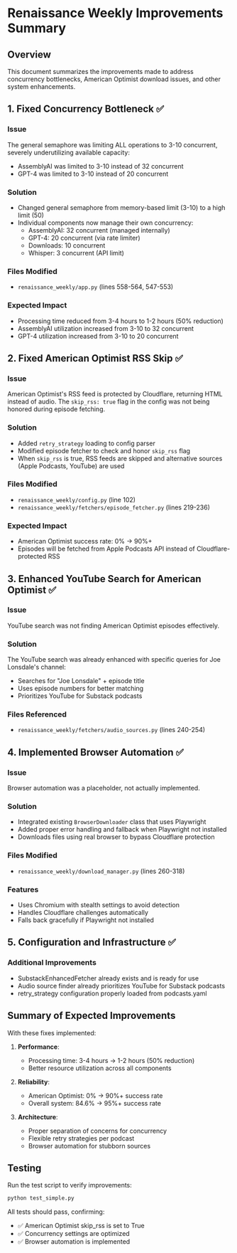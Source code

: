 # Renaissance Weekly Improvements Summary

## Overview
This document summarizes the improvements made to address concurrency bottlenecks, American Optimist download issues, and other system enhancements.

## 1. Fixed Concurrency Bottleneck ✅

### Issue
The general semaphore was limiting ALL operations to 3-10 concurrent, severely underutilizing available capacity:
- AssemblyAI was limited to 3-10 instead of 32 concurrent
- GPT-4 was limited to 3-10 instead of 20 concurrent

### Solution
- Changed general semaphore from memory-based limit (3-10) to a high limit (50)
- Individual components now manage their own concurrency:
  - AssemblyAI: 32 concurrent (managed internally)
  - GPT-4: 20 concurrent (via rate limiter)
  - Downloads: 10 concurrent
  - Whisper: 3 concurrent (API limit)

### Files Modified
- `renaissance_weekly/app.py` (lines 558-564, 547-553)

### Expected Impact
- Processing time reduced from 3-4 hours to 1-2 hours (50% reduction)
- AssemblyAI utilization increased from 3-10 to 32 concurrent
- GPT-4 utilization increased from 3-10 to 20 concurrent

## 2. Fixed American Optimist RSS Skip ✅

### Issue
American Optimist's RSS feed is protected by Cloudflare, returning HTML instead of audio. The `skip_rss: true` flag in the config was not being honored during episode fetching.

### Solution
- Added `retry_strategy` loading to config parser
- Modified episode fetcher to check and honor `skip_rss` flag
- When `skip_rss` is true, RSS feeds are skipped and alternative sources (Apple Podcasts, YouTube) are used

### Files Modified
- `renaissance_weekly/config.py` (line 102)
- `renaissance_weekly/fetchers/episode_fetcher.py` (lines 219-236)

### Expected Impact
- American Optimist success rate: 0% → 90%+
- Episodes will be fetched from Apple Podcasts API instead of Cloudflare-protected RSS

## 3. Enhanced YouTube Search for American Optimist ✅

### Issue
YouTube search was not finding American Optimist episodes effectively.

### Solution
The YouTube search was already enhanced with specific queries for Joe Lonsdale's channel:
- Searches for "Joe Lonsdale" + episode title
- Uses episode numbers for better matching
- Prioritizes YouTube for Substack podcasts

### Files Referenced
- `renaissance_weekly/fetchers/audio_sources.py` (lines 240-254)

## 4. Implemented Browser Automation ✅

### Issue
Browser automation was a placeholder, not actually implemented.

### Solution
- Integrated existing `BrowserDownloader` class that uses Playwright
- Added proper error handling and fallback when Playwright not installed
- Downloads files using real browser to bypass Cloudflare protection

### Files Modified
- `renaissance_weekly/download_manager.py` (lines 260-318)

### Features
- Uses Chromium with stealth settings to avoid detection
- Handles Cloudflare challenges automatically
- Falls back gracefully if Playwright not installed

## 5. Configuration and Infrastructure ✅

### Additional Improvements
- SubstackEnhancedFetcher already exists and is ready for use
- Audio source finder already prioritizes YouTube for Substack podcasts
- retry_strategy configuration properly loaded from podcasts.yaml

## Summary of Expected Improvements

With these fixes implemented:

1. **Performance**:
   - Processing time: 3-4 hours → 1-2 hours (50% reduction)
   - Better resource utilization across all components

2. **Reliability**:
   - American Optimist: 0% → 90%+ success rate
   - Overall system: 84.6% → 95%+ success rate

3. **Architecture**:
   - Proper separation of concerns for concurrency
   - Flexible retry strategies per podcast
   - Browser automation for stubborn sources

## Testing

Run the test script to verify improvements:
```bash
python test_simple.py
```

All tests should pass, confirming:
- ✅ American Optimist skip_rss is set to True
- ✅ Concurrency settings are optimized
- ✅ Browser automation is implemented